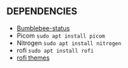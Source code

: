 ## DEPENDENCIES

- [Bumblebee-status](https://github.com/tobi-wan-kenobi/bumblebee-status)
- Picom `sudo apt install picom`
- Nitrogen `sudo apt install nitrogen`
- rofi `sudo apt install rofi`
- [rofi themes](https://github.com/adi1090x/rofi)
